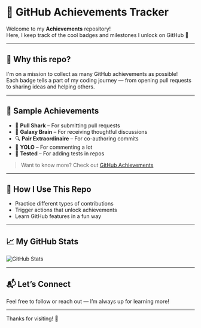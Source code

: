 # 🎯 GitHub Achievements Tracker

Welcome to my **Achievements** repository!  
Here, I keep track of the cool badges and milestones I unlock on GitHub 🚀

---

## 🥇 Why this repo?

I'm on a mission to collect as many GitHub achievements as possible!  
Each badge tells a part of my coding journey — from opening pull requests to sharing ideas and helping others.

---

## 🧩 Sample Achievements

- 🦈 **Pull Shark** – For submitting pull requests  
- 🧠 **Galaxy Brain** – For receiving thoughtful discussions  
- 🔍 **Pair Extraordinaire** – For co-authoring commits  
- 💬 **YOLO** – For commenting a lot  
- 🧪 **Tested** – For adding tests in repos

> Want to know more? Check out [GitHub Achievements](https://docs.github.com/en/account-and-profile/achievements-on-your-profile)

---

## 📌 How I Use This Repo

- Practice different types of contributions  
- Trigger actions that unlock achievements  
- Learn GitHub features in a fun way

---

## 📈 My GitHub Stats

![GitHub Stats](https://github-readme-stats.vercel.app/api?username=SalahHassan202&show_icons=true&theme=tokyonight)

---

## 📬 Let’s Connect

Feel free to follow or reach out — I’m always up for learning more!

---

Thanks for visiting! 🌟
